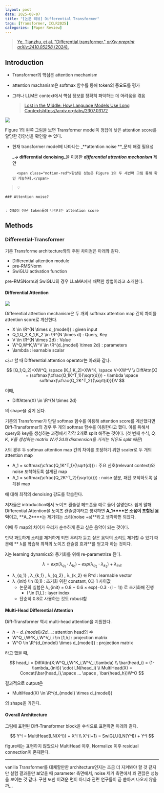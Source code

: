 ```yaml
---
layout: post
date: 2025-08-07
title: "[논문 리뷰] Differential Transformer"
tags: [Transformer, ICLR2025]
categories: [Paper Review]
---
```


> [Ye, Tianzhu, et al. "Differential transformer." ](https://arxiv.org/abs/2410.05258)[_arXiv preprint arXiv:2410.05258_](https://arxiv.org/abs/2410.05258)[ (2024).](https://arxiv.org/abs/2410.05258)



## Introduction

- Transformer의 핵심은 attention mechanism
- attention machanism은 softmax 함수를 통해 token의 중요도를 평가
- 그러나 LLM은 context에서 핵심 정보를 정확히 파악하는 데 어려움을 겪음

	> [Lost in the Middle: How Language Models Use Long Contextshttps://arxiv.org/abs/2307.03172](https://arxiv.org/abs/2307.03172)


![](https://prod-files-secure.s3.us-west-2.amazonaws.com/542b861c-36a8-4051-84e5-8804b6728dba/9083ea56-691a-4752-ae26-47f403431ac8/image.png?X-Amz-Algorithm=AWS4-HMAC-SHA256&X-Amz-Content-Sha256=UNSIGNED-PAYLOAD&X-Amz-Credential=ASIAZI2LB4666MA6NK6L%2F20250912%2Fus-west-2%2Fs3%2Faws4_request&X-Amz-Date=20250912T003659Z&X-Amz-Expires=3600&X-Amz-Security-Token=IQoJb3JpZ2luX2VjEKj%2F%2F%2F%2F%2F%2F%2F%2F%2F%2FwEaCXVzLXdlc3QtMiJHMEUCIQCQhGahghqFVJTG5gvnsBcYRSFh1LmI8PgJNC3G9uZhAQIgTWG1TcKMswU8xA2vJyTPZpmx6Ujo9488D40wn%2BcvRnIq%2FwMIIRAAGgw2Mzc0MjMxODM4MDUiDOiV854GhvlcU0rZeyrcA9dHJdGq96Gzanw%2B3ApIN4DLRKSRNCK70jfagCU44DxqsFQxoB2Ej3Fow2feUhX4NeiW67jAEGIvaLk%2FwHymHTQCKvfQVD8VaYIcjLpF8VziX6xyBJK1fo42GFoL0znoCgnaOf4t02pfN2Fze4GpYg3yZQBRRwwW3L3adb9hHeMsHvzkvMIBgU7GLUkXipM1UJ63%2FEIg2LsPEzpz0rBRP3drGlwcdlXzTMviWLG7H%2FSqiGxlGjoe4EtAybT2HLF%2Fk5hlYSxRONGuNZFVunLNB88ZRzy7TScmzZGr4LEt%2FCRsKGqWolmvVQBXlf794B3Rccm8Z7ZoSZHpuxoGi9DtzMuPl2oxknhEnr4hgXgYYbexhDF8sbc15aVvRB1SxTJymn%2BFd7P%2Bz9Wr96dcRW9TGK%2FFA1iBEOAvN1710Ff9x5zkvi89vP0kw1FrtrIP1Q4iSXd6MDgZe9Ycyd04C22osLhB7xZ8LIcM5o%2FEbjnqukle%2F%2F0K8QaRIww9BjNsdkP7cIKIu7SAtwEcvdZyTBaqQs0Mend%2FhcBFvRds8q33687EoAyWLA8McOaO8iEozoMiOaSDTVRVSqBQgLB%2B5K55s%2BO0Bz1fWQPKvYjv3THB7ByVM%2Bw6xYPZ13NmcShDMP%2B%2BjcYGOqUB62HAe%2F6hVg4dT6VntOUKEep7p9bD2cdioOKTImJtuW7NcwjIOb8JTUZXn2D12YZiTXsTK36lgqopP4MxrTvJLwa56iH43OkK6PlemyHeqPm0rpPTZhvRjwb5laL8VUU6i823ctYOqktryf%2F2Yowfo6QmGtNJU8UEMnjvHXVhzJE5yeWn0RLuEQ7ss54iVAooa%2FhB6HijysPfOgp%2B5Nu5tWT1JPLe&X-Amz-Signature=e9e5e82dd496a9d13476815fe1a60fea8aba71ca085bb22b43c3d3b6bdae375a&X-Amz-SignedHeaders=host&x-amz-checksum-mode=ENABLED&x-id=GetObject)


Figure 1의 왼쪽 그림을 보면 Transformer model이 정답에 낮은 attention score를 할당한 경향성을 확인할 수 있다.

- 현재 transformer model에 나타나는 _**attention noise **_문제 해결 필요성

	_**→ differential denoising**_을 이용한 _**differential attention mechanism**_ 제안


		<span class="notion-red">향상된 성능은 Figure 1의 두 세번째 그림 통해 확인 가능하다.</span>


> 💡 


	### Attention noise?


	: 정답이 아닌 token들에 나타나는 attention score



## Methods



### Differential-Transformer


기존 Transforme architecture와의 주된 차이점은 아래와 같다.

- Differential attention module
- pre-RMSNorm
- SwiGLU activation function

pre-RMSNorm과 SwiGLU의 경우 LLaMA에서 채택한 방법이라고 소개한다.



#### Differential Attention


![](https://prod-files-secure.s3.us-west-2.amazonaws.com/542b861c-36a8-4051-84e5-8804b6728dba/116d70b2-1963-4810-9167-f4c7d8a06e8f/image.png?X-Amz-Algorithm=AWS4-HMAC-SHA256&X-Amz-Content-Sha256=UNSIGNED-PAYLOAD&X-Amz-Credential=ASIAZI2LB4666MA6NK6L%2F20250912%2Fus-west-2%2Fs3%2Faws4_request&X-Amz-Date=20250912T003659Z&X-Amz-Expires=3600&X-Amz-Security-Token=IQoJb3JpZ2luX2VjEKj%2F%2F%2F%2F%2F%2F%2F%2F%2F%2FwEaCXVzLXdlc3QtMiJHMEUCIQCQhGahghqFVJTG5gvnsBcYRSFh1LmI8PgJNC3G9uZhAQIgTWG1TcKMswU8xA2vJyTPZpmx6Ujo9488D40wn%2BcvRnIq%2FwMIIRAAGgw2Mzc0MjMxODM4MDUiDOiV854GhvlcU0rZeyrcA9dHJdGq96Gzanw%2B3ApIN4DLRKSRNCK70jfagCU44DxqsFQxoB2Ej3Fow2feUhX4NeiW67jAEGIvaLk%2FwHymHTQCKvfQVD8VaYIcjLpF8VziX6xyBJK1fo42GFoL0znoCgnaOf4t02pfN2Fze4GpYg3yZQBRRwwW3L3adb9hHeMsHvzkvMIBgU7GLUkXipM1UJ63%2FEIg2LsPEzpz0rBRP3drGlwcdlXzTMviWLG7H%2FSqiGxlGjoe4EtAybT2HLF%2Fk5hlYSxRONGuNZFVunLNB88ZRzy7TScmzZGr4LEt%2FCRsKGqWolmvVQBXlf794B3Rccm8Z7ZoSZHpuxoGi9DtzMuPl2oxknhEnr4hgXgYYbexhDF8sbc15aVvRB1SxTJymn%2BFd7P%2Bz9Wr96dcRW9TGK%2FFA1iBEOAvN1710Ff9x5zkvi89vP0kw1FrtrIP1Q4iSXd6MDgZe9Ycyd04C22osLhB7xZ8LIcM5o%2FEbjnqukle%2F%2F0K8QaRIww9BjNsdkP7cIKIu7SAtwEcvdZyTBaqQs0Mend%2FhcBFvRds8q33687EoAyWLA8McOaO8iEozoMiOaSDTVRVSqBQgLB%2B5K55s%2BO0Bz1fWQPKvYjv3THB7ByVM%2Bw6xYPZ13NmcShDMP%2B%2BjcYGOqUB62HAe%2F6hVg4dT6VntOUKEep7p9bD2cdioOKTImJtuW7NcwjIOb8JTUZXn2D12YZiTXsTK36lgqopP4MxrTvJLwa56iH43OkK6PlemyHeqPm0rpPTZhvRjwb5laL8VUU6i823ctYOqktryf%2F2Yowfo6QmGtNJU8UEMnjvHXVhzJE5yeWn0RLuEQ7ss54iVAooa%2FhB6HijysPfOgp%2B5Nu5tWT1JPLe&X-Amz-Signature=e844c91ae724795bfc7333c006ea42121511fca65ba271c837dd058b7b195ef6&X-Amz-SignedHeaders=host&x-amz-checksum-mode=ENABLED&x-id=GetObject)


Differential attention mechanism은 두 개의 softmax attention map 간의 차이를 attention score로 계산한다.

- X \in \R^{N \times d\_{model}} : given input
- Q\_1,Q\_2,K\_1,K\_2 \in \R^{N \times d} : Query, Key
- V \in \R^{N \times 2d} : Value
- W^Q,W^K,W^V \in \R^{d\_{model} \times 2d} : parameters
- \lambda : learnable scalar

라고 할 때 Differential attention operator는 아래와 같다.


$$
[Q_1;Q_2]=XW^Q, \space [K_1;K_2]=XW^K, \space V=XW^V \\
DiffAttn(X) = (softmax(\cfrac{Q_1K^T_1}{\sqrt{d}}) - \lambda \space softmax(\cfrac{Q_2K^T_2}{\sqrt{d}}))V
$$


이때,

- DiffAtten(X) \in \R^{N \times 2d}

의 shape을 갖게 된다.


기존의 Transformer가 단일 softmax 함수를 이용해 attention score를 계산했다면 Diff-Transformer의 경우 두 개의 softmax 함수를 이용한다고 했다. 이를 위해서 query와 key를 생성하는 과정에서 각각 2개로 split 해주는 것이다. <span class="notion-red">(첫 번째 수식, </span><span class="notion-red">_Q, K, V를 생성하는 matrix W가 2d의 dismension을 가지는 이유도 split 때문_</span><span class="notion-red">)</span>


 λ의 경우 두 softmax attention map 간의 차이를 조정하기 위한 scaler로 두 개의 attention map

- A\_1 = softmax(\cfrac{Q\_1K^T\_1}{\sqrt{d}}) : 주요 신호(relevant context)와 noise 포착하도록 설계된 map
- A\_1 = softmax(\cfrac{Q\_2K^T\_2}{\sqrt{d}}) : noise 성분, 패턴 포착하도록 설계된 map 

에 대해 최적의 denoising 강도를 학습한다.


저자들은 introduction에서 노이즈 캔슬링 헤드폰을 예로 들어 설명한다. 쉽게 말해 Differential Attention을 노이즈 캔슬링이라고 생각하면 **A\_1****은 소음이 포함된 음악**이고, **A\_2****는 제거되는 소리(noise +a)**라고 생각하면 되겠다. 


이때 두 map의 차이가 우리가 순수하게 듣고 싶은 음악이 되는 것이다. 


만약 과도하게 소리를 제거하게 되면 우리가 듣고 싶은 음악의 소리도 제거할 수 있기 때문에 ** λ를 학습해 최적의 노이즈 캔슬링 효과**를 얻고자 하는 것이다.


λ는 learning dynamics와 동기화를 위해 re-parametrize 된다.


$$
\lambda = exp(\lambda_{q_1} \cdot \lambda_{k_1}) - exp(\lambda_{q_2} \cdot \lambda_{k_2}) + \lambda_{init}
$$

- λ\_{q\_1} , λ\_{k\_1} , λ\_{q\_2} , λ\_{k\_2} ∈ R^d : learnable vector
- λ\_{init} \in (0,1) : 초기화 위한 constant, 0과 1 사이값
	- 논문의 실험은 λ\_{init} = 0.8 − 0.6 × exp(−0.3 · (l − 1)) 로 초기화해 진행
		- l \in [1,L] : layer index
	- 단순히 0.8로 사용하는 것도 robust함


#### **Multi-Head Differential Attention**


Diff-Transformer 역시 multi-head attention을 지원한다.

- _h = d\_{model}/2d__ _: attention head의 수
- W^Q\_i,W^K\_i,W^V\_i,i \in [1,h] : projection matrix
- W^O \in \R^{d\_{model} \times d\_{model}} : projection matrix

라고 했을 때,


$$
head_i = DiffAttn(X;W^Q_i,W^K_i,W^V_i,\lambda) \\
\bar{head_i} = (1-\lambda_{init}) \cdot LN(head_i) \\
MultiHead(X) = Concat(\bar{head_i},\space ... \space , \bar{head_h})W^O
$$


결과적으로 output은

- MultiHead(X) \in \R^{d\_{model} \times d\_{model}}

의 shape을 가진다.



#### Overall Architecture


그림에 표현된 Diff-Transformer block을 수식으로 표현하면 아래와 같다.


$$
Y^l = MultiHead(LN(X^l)) + X^l \\
X^{l+1} = SwiGLU(LN(Y^l)) + Y^l
$$


figure에는 표현하지 않았으나 MultiHead 이후, Normalize 이후 residual connection이 존재한다.


---


vanilla Transformer를 대체할만한 architecture인지는 조금 더 지켜봐야 할 것 같지만 실험 결과들만 보았을 때 parameter 측면에서, noise 제거 측면에서 꽤 괜찮은 성능을 보이는 것 같다. 구현 또한 어려운 편이 아니라 관련 연구들이 곧 쏟아져 나오지 않을까,,,

